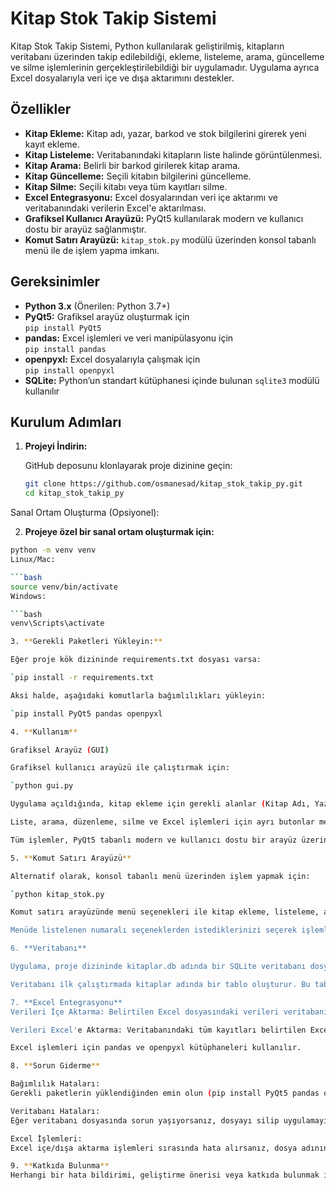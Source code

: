 # Kitap Stok Takip Sistemi

Kitap Stok Takip Sistemi, Python kullanılarak geliştirilmiş, kitapların veritabanı üzerinden takip edilebildiği, ekleme, listeleme, arama, güncelleme ve silme işlemlerinin gerçekleştirilebildiği bir uygulamadır. Uygulama ayrıca Excel dosyalarıyla veri içe ve dışa aktarımını destekler.

## Özellikler

- **Kitap Ekleme:** Kitap adı, yazar, barkod ve stok bilgilerini girerek yeni kayıt ekleme.
- **Kitap Listeleme:** Veritabanındaki kitapların liste halinde görüntülenmesi.
- **Kitap Arama:** Belirli bir barkod girilerek kitap arama.
- **Kitap Güncelleme:** Seçili kitabın bilgilerini güncelleme.
- **Kitap Silme:** Seçili kitabı veya tüm kayıtları silme.
- **Excel Entegrasyonu:** Excel dosyalarından veri içe aktarımı ve veritabanındaki verilerin Excel'e aktarılması.
- **Grafiksel Kullanıcı Arayüzü:** PyQt5 kullanılarak modern ve kullanıcı dostu bir arayüz sağlanmıştır.
- **Komut Satırı Arayüzü:** `kitap_stok.py` modülü üzerinden konsol tabanlı menü ile de işlem yapma imkanı.

## Gereksinimler

- **Python 3.x** (Önerilen: Python 3.7+)
- **PyQt5:** Grafiksel arayüz oluşturmak için  
  `pip install PyQt5`
- **pandas:** Excel işlemleri ve veri manipülasyonu için  
  `pip install pandas`
- **openpyxl:** Excel dosyalarıyla çalışmak için  
  `pip install openpyxl`
- **SQLite:** Python’un standart kütüphanesi içinde bulunan `sqlite3` modülü kullanılır

## Kurulum Adımları

1. **Projeyi İndirin:**

   GitHub deposunu klonlayarak proje dizinine geçin:
   ```bash
   git clone https://github.com/osmanesad/kitap_stok_takip_py.git
   cd kitap_stok_takip_py
Sanal Ortam Oluşturma (Opsiyonel):

2. **Projeye özel bir sanal ortam oluşturmak için:**

```bash
python -m venv venv
Linux/Mac:

```bash
source venv/bin/activate
Windows:

```bash
venv\Scripts\activate

3. **Gerekli Paketleri Yükleyin:**

Eğer proje kök dizininde requirements.txt dosyası varsa:

`pip install -r requirements.txt

Aksi halde, aşağıdaki komutlarla bağımlılıkları yükleyin:

`pip install PyQt5 pandas openpyxl

4. **Kullanım**

Grafiksel Arayüz (GUI)

Grafiksel kullanıcı arayüzü ile çalıştırmak için:

`python gui.py

Uygulama açıldığında, kitap ekleme için gerekli alanlar (Kitap Adı, Yazar, Barkod, Stok) ve ilgili butonlar yer alır.

Liste, arama, düzenleme, silme ve Excel işlemleri için ayrı butonlar mevcuttur.

Tüm işlemler, PyQt5 tabanlı modern ve kullanıcı dostu bir arayüz üzerinden gerçekleştirilir.

5. **Komut Satırı Arayüzü**

Alternatif olarak, konsol tabanlı menü üzerinden işlem yapmak için:

`python kitap_stok.py

Komut satırı arayüzünde menü seçenekleri ile kitap ekleme, listeleme, arama, güncelleme, silme, Excel'e aktarma ve içe aktarma işlemleri yapılabilir.

Menüde listelenen numaralı seçeneklerden istediklerinizi seçerek işlemlerinizi gerçekleştirebilirsiniz.

6. **Veritabanı**

Uygulama, proje dizininde kitaplar.db adında bir SQLite veritabanı dosyası oluşturur.

Veritabanı ilk çalıştırmada kitaplar adında bir tablo oluşturur. Bu tablo; kitap adı, yazar, barkod, stok, kayıt tarihi ve (opsiyonel) güncelleme tarihi sütunlarını içerir.

7. **Excel Entegrasyonu**
Verileri İçe Aktarma: Belirtilen Excel dosyasındaki verileri veritabanına aktarır.

Verileri Excel'e Aktarma: Veritabanındaki tüm kayıtları belirtilen Excel dosyasına yazar.

Excel işlemleri için pandas ve openpyxl kütüphaneleri kullanılır.

8. **Sorun Giderme**

Bağımlılık Hataları:
Gerekli paketlerin yüklendiğinden emin olun (pip install PyQt5 pandas openpyxl).

Veritabanı Hataları:
Eğer veritabanı dosyasında sorun yaşıyorsanız, dosyayı silip uygulamayı yeniden çalıştırmayı deneyin.

Excel İşlemleri:
Excel içe/dışa aktarma işlemleri sırasında hata alırsanız, dosya adının ve formatının doğru olduğundan emin olun.

9. **Katkıda Bulunma**
Herhangi bir hata bildirimi, geliştirme önerisi veya katkıda bulunmak için lütfen GitHub üzerinden issue açın veya pull request gönderin.
